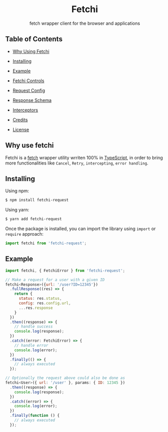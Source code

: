 <h1 align="center">
   Fetchi
</h1>

<p align="center">fetch wrapper client for the browser and applications</p>


<div align="center">


</div>

## Table of Contents

  - [Why Using Fetchi](#why-use-fetchi)
  - [Installing](#installing)
  - [Example](#example)
  - [Fetchi Controls](#axios-controls)
  - [Request Config](#request-config)
  - [Response Schema](#response-schema)
  - [Interceptors](#interceptors)

  - [Credits](#credits)
  - [License](#license)

## Why use fetchi

Fetchi is a [fetch](https://developer.mozilla.org/en-US/docs/Web/API/Fetch_API) wrapper utility wrriten 100% in [TypeScript](https://www.typescriptlang.org/), in order to bring more functionalities like `Cancel`, `Retry`, `intercepting`, `error handling`.

## Installing

<!-- ### Package manager -->

Using npm:

```bash
$ npm install fetchi-request
```

Using yarn:

```bash
$ yarn add fetchi-request
```

Once the package is installed, you can import the library using `import` or `require` approach:

```js
import fetchi from 'fetchi-request';
```

## Example

```js
import fetchi, { FetchiError } from 'fetchi-request';

// Make a request for a user with a given ID
fetchi<Response>({url: '/user?ID=12345'})
  .fullResponse((res) => {
    return {
      status: res.status,
      config: res.config.url,
      ...res.response 
    }
  })
  .then((response) => {
    // handle success
    console.log(response);
  })
  .catch((error: FetchiError) => {
    // handle error
    console.log(error);
  })
  .finally(() => {
    // always executed
  });

// Optionally the request above could also be done as
fetchi<User>({ url: '/user' }, params: { ID: 12345 })
  .then((response) => {
    console.log(response);
  })
  .catch((error) => {
    console.log(error);
  })
  .finally(function () {
    // always executed
  });
